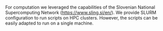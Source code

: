 For computation we  leveraged the capabilities of the Slovenian National Supercomputing Network (https://www.sling.si/en/). We provide SLURM configuration to run scripts on HPC clusters. However, the scripts can be easily adapted to run on a single machine.